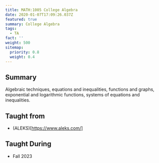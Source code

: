 ```yaml
---
title: MATH:1005 College Algebra
date: 2020-01-07T17:09:26.037Z
featured: true
summary: College Algebra
tags:
  - TA
fact: ''
weight: 500
sitemap:
  priority: 0.8
  weight: 0.4
---
```


## Summary

Algebraic techniques, equations and inequalities, functions and graphs, exponential and logarithmic functions, systems of equations and inequalities.

## Taught from

- (ALEKS)[https://www.aleks.com/]

## Taught During

- Fall 2023